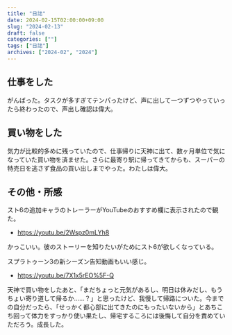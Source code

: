 ```yaml
---
title: "日誌"
date: 2024-02-15T02:00:00+09:00
slug: "2024-02-13"
draft: false
categories: [""]
tags: ["日誌"]
archives: ["2024-02", "2024"]
---
```

## 仕事をした

がんばった。タスクが多すぎてテンパったけど、声に出して一つずつやっていったら終わったので、声出し確認は偉大。

## 買い物をした

気力が比較的多めに残っていたので、仕事帰りに天神に出て、数ヶ月単位で気になっていた買い物を済ませた。さらに最寄り駅に帰ってきてからも、スーパーの特売日を逃さず食品の買い出しまでやった。わたしは偉大。

## その他・所感

スト6の追加キャラのトレーラーがYouTubeのおすすめ欄に表示されたので観た。

- <https://youtu.be/2Wspz0mLYh8>

かっこいい。彼のストーリーを知りたいがためにスト6が欲しくなっている。

スプラトゥーン3の新シーズン告知動画もいい感じ。

- <https://youtu.be/7X1x5rEO%5F-Q>

天神で買い物をしたあと、「まだちょっと元気があるし、明日は休みだし、もうちょい寄り道して帰るか……？」と思ったけど、我慢して帰路についた。今までの自分だったら、「せっかく都心部に出てきたのにもったいないから」とあちこち回って体力をすっかり使い果たし、帰宅するころには後悔して自分を責めていただろう。成長した。
